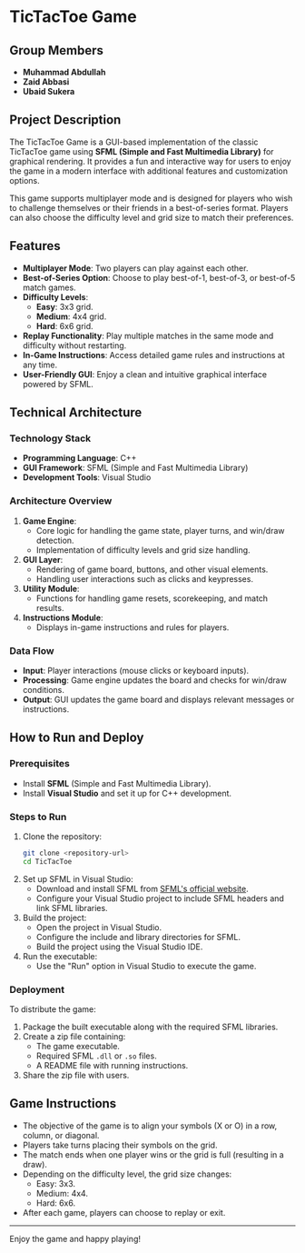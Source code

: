 # TicTacToe Game

## Group Members
- **Muhammad Abdullah**
- **Zaid Abbasi**
- **Ubaid Sukera**

## Project Description
The TicTacToe Game is a GUI-based implementation of the classic TicTacToe game using **SFML (Simple and Fast Multimedia Library)** for graphical rendering. It provides a fun and interactive way for users to enjoy the game in a modern interface with additional features and customization options. 

This game supports multiplayer mode and is designed for players who wish to challenge themselves or their friends in a best-of-series format. Players can also choose the difficulty level and grid size to match their preferences.

## Features
- **Multiplayer Mode**: Two players can play against each other.
- **Best-of-Series Option**: Choose to play best-of-1, best-of-3, or best-of-5 match games.
- **Difficulty Levels**:
  - **Easy**: 3x3 grid.
  - **Medium**: 4x4 grid.
  - **Hard**: 6x6 grid.
- **Replay Functionality**: Play multiple matches in the same mode and difficulty without restarting.
- **In-Game Instructions**: Access detailed game rules and instructions at any time.
- **User-Friendly GUI**: Enjoy a clean and intuitive graphical interface powered by SFML.

## Technical Architecture
### Technology Stack
- **Programming Language**: C++
- **GUI Framework**: SFML (Simple and Fast Multimedia Library)
- **Development Tools**: Visual Studio

### Architecture Overview
1. **Game Engine**:
   - Core logic for handling the game state, player turns, and win/draw detection.
   - Implementation of difficulty levels and grid size handling.
2. **GUI Layer**:
   - Rendering of game board, buttons, and other visual elements.
   - Handling user interactions such as clicks and keypresses.
3. **Utility Module**:
   - Functions for handling game resets, scorekeeping, and match results.
4. **Instructions Module**:
   - Displays in-game instructions and rules for players.

### Data Flow
- **Input**: Player interactions (mouse clicks or keyboard inputs).
- **Processing**: Game engine updates the board and checks for win/draw conditions.
- **Output**: GUI updates the game board and displays relevant messages or instructions.

## How to Run and Deploy

### Prerequisites
- Install **SFML** (Simple and Fast Multimedia Library).
- Install **Visual Studio** and set it up for C++ development.

### Steps to Run
1. Clone the repository:
   ```bash
   git clone <repository-url>
   cd TicTacToe
   ```
2. Set up SFML in Visual Studio:
   - Download and install SFML from [SFML's official website](https://www.sfml-dev.org/).
   - Configure your Visual Studio project to include SFML headers and link SFML libraries.
3. Build the project:
   - Open the project in Visual Studio.
   - Configure the include and library directories for SFML.
   - Build the project using the Visual Studio IDE.
4. Run the executable:
   - Use the "Run" option in Visual Studio to execute the game.

### Deployment
To distribute the game:
1. Package the built executable along with the required SFML libraries.
2. Create a zip file containing:
   - The game executable.
   - Required SFML `.dll` or `.so` files.
   - A README file with running instructions.
3. Share the zip file with users.

## Game Instructions
- The objective of the game is to align your symbols (X or O) in a row, column, or diagonal.
- Players take turns placing their symbols on the grid.
- The match ends when one player wins or the grid is full (resulting in a draw).
- Depending on the difficulty level, the grid size changes:
  - Easy: 3x3.
  - Medium: 4x4.
  - Hard: 6x6.
- After each game, players can choose to replay or exit.
---

Enjoy the game and happy playing!
